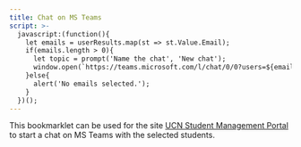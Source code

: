 ```yaml
---
title: Chat on MS Teams
script: >-
  javascript:(function(){
    let emails = userResults.map(st => st.Value.Email);
    if(emails.length > 0){
      let topic = prompt('Name the chat', 'New chat');
      window.open(`https://teams.microsoft.com/l/chat/0/0?users=${emails.join(',')}&topicName=${topic}`);
    }else{
      alert('No emails selected.');
    }
  })();
---
```


This bookmarklet can be used for the site [UCN Student Management Portal](https://ucnstudents.ondni.com) to start a chat on MS Teams with the selected students.
